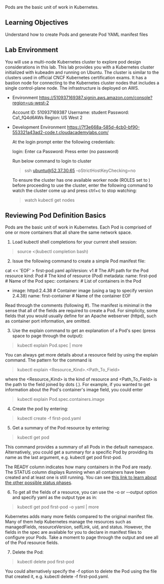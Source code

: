 Pods are the basic unit of work in Kubernetes.

Learning Objectives
-------------------

Understand how to create Pods and generate Pod YAML manifest files


Lab Environment
---------------

You will use a multi-node Kubernetes cluster to explore pod design considerations in this lab. This lab provides you with a Kubernetes cluster initialized with kubeadm and running on Ubuntu. The cluster is similar to the clusters used in official CNCF Kubernetes certification exams. It has a bastion node for connecting to the Kubernetes cluster nodes that includes a single control-plane node. The infrastructure is deployed on AWS.


- Environment
	https://510937169387.signin.aws.amazon.com/console?region=us-west-2

	Account ID: 510937169387
	Username: student
	Password: Ca1_fQ4d6AWs
	Region: US West 2


- Development Environment
	https://7f3e668a-585d-4cb0-bf90-553321a43ad2-code.t.cloudacademylabs.com/

	At the login prompt enter the following credentials:

	login: Enter ca
	Password: Press enter (no password)

	Run below command to login to cluster
	> ssh ubuntu@52.37.30.65 -oStrictHostKeyChecking=no

	To ensure the cluster has one available worker node (ROLES set to <none>) before proceeding to use the cluster, enter the following command to watch the cluster come up and press ctrl+c to stop watching:

	> watch kubectl get nodes

Reviewing Pod Definition Basics
-------------------------------

Pods are the basic unit of work in Kubernetes. Each Pod is comprised of one or more containers that all share the same network space.

1. Load kubectl shell completions for your current shell session:

> source <(kubectl completion bash)


2. Issue the following command to create a simple Pod manifest file:

cat << 'EOF' > first-pod.yaml
apiVersion: v1            # The API path for the Pod resource
kind: Pod                 # The kind of resource (Pod)
metadata:
  name: first-pod         # Name of the Pod
spec:
  containers:             # List of containers in the Pod
  - image: httpd:2.4.38   # Container image (using a tag to specify version 2.4.38)
    name: first-container # Name of the container
EOF

Read through the comments (following #). The manifest is minimal in the sense that all of the fields are required to create a Pod. For simplicity, some fields that you would usually define for an Apache webserver (httpd), such as container port information, are omitted.

3. Use the explain command to get an explanation of a Pod's spec (press space to page through the output):

> kubectl explain Pod.spec | more

You can always get more details about a resource field by using the explain command. The pattern for the command is

> kubectl explain <Resource_Kind>.<Path_To_Field>

where the <Resource_Kind> is the kind of resource and <Path_To_Field> is the path to the field joined by dots (.). For example, if you wanted to get information about the Pod's container's image field, you could enter

> kubectl explain Pod.spec.containers.image

4. Create the pod by entering:

> kubectl create -f first-pod.yaml

5. Get a summary of the Pod resource by entering:

> kubectl get pod

This command provides a summary of all Pods in the default namespace. Alternatively, you could get a summary for a specific Pod by providing its name as the last argument, e.g. kubectl get pod first-pod.

The READY column indicates how many containers in the Pod are ready. The STATUS column displays Running when all containers have been created and at least one is still running. You can see [this link to learn about the other possible status phases](https://kubernetes.io/docs/concepts/workloads/pods/pod-lifecycle/#pod-phase).

6. To get all the fields of a resource, you can use the -o or --output option and specify yaml as the output type as in:

> kubectl get pod first-pod -o yaml | more

Kubernetes adds many more fields compared to the original manifest file. Many of them help Kubernetes manage the resources such as managedFields, resourceVersion, selfLink, uid, and status. However, the fields in the spec are available for you to declare in manifest files to configure your Pods. Take a moment to page through the output and see all of the Pod resource fields.

7. Delete the Pod:

> kubectl delete pod first-pod

You could alternatively specify the -f option to delete the Pod using the file that created it, e.g. kubectl delete -f first-pod.yaml.
